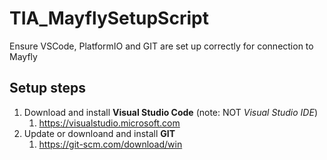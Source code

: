 # TIA_MayflySetupScript
Ensure VSCode, PlatformIO and GIT are set up correctly for connection to Mayfly
## Setup steps
1. Download and install **Visual Studio Code** (note: NOT *Visual Studio IDE*)
    1. https://visualstudio.microsoft.com
1. Update or downloand and install **GIT**
    1. https://git-scm.com/download/win
